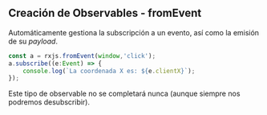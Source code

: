 ## Creación de Observables - fromEvent

Automáticamente gestiona la subscripción a un evento, así como la emisión de su _payload_.

```ts
const a = rxjs.fromEvent(window,'click');
a.subscribe((e:Event) => {
    console.log(`La coordenada X es: ${e.clientX}`);
});
```
Este tipo de observable no se completará nunca (aunque siempre nos podremos desubscribir).